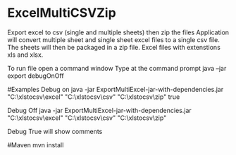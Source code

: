 # ExcelMultiCSVZip
Export excel to csv (single and multiple sheets) then zip the files
Application will convert multiple sheet and single sheet excel files to a single csv file.
The sheets will then be packaged in a zip file.
Excel files with extenstions xls and xlsx.

To run file open a command window
Type at the command prompt java –jar export <sourceDir> <targetDir> <zipDir>  debugOnOff

#Examples
Debug on
java -jar ExportMultiExcel-jar-with-dependencies.jar "C:\\xlstocsv\\excel" "C:\\xlstocsv\\csv" "C:\\xlstocsv\\zip" true

Debug Off
java -jar ExportMultiExcel-jar-with-dependencies.jar "C:\\xlstocsv\\excel" "C:\\xlstocsv\\csv" "C:\\xlstocsv\\zip"


Debug True will show comments

#Maven
mvn install

